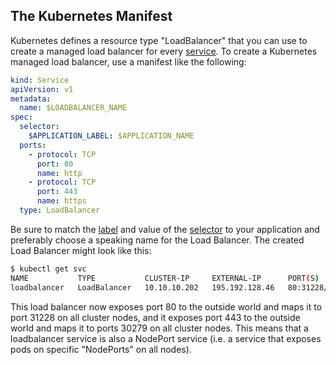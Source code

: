 

## The Kubernetes Manifest

Kubernetes defines a resource type "LoadBalancer" that you can use to create a managed load balancer for every [service](https://kubernetes.io/docs/concepts/services-networking/service/). To create a Kubernetes managed load balancer, use a manifest like the following:

```yaml
kind: Service
apiVersion: v1
metadata:
  name: $LOADBALANCER_NAME
spec:
  selector:
    $APPLICATION_LABEL: $APPLICATION_NAME
  ports:
    - protocol: TCP
      port: 80
      name: http
    - protocol: TCP
      port: 443
      name: https
  type: LoadBalancer
```

Be sure to match the [label](https://kubernetes.io/docs/concepts/overview/working-with-objects/labels/) and value of the [selector](https://kubernetes.io/docs/concepts/overview/working-with-objects/labels/#label-selectors) to your application and preferably choose a speaking name for the Load Balancer. The created Load Balancer might look like this:

```bash
$ kubectl get svc
NAME           TYPE           CLUSTER-IP     EXTERNAL-IP      PORT(S)                      AGE
loadbalancer   LoadBalancer   10.10.10.202   195.192.128.46   80:31228/TCP,443:30279/TCP   11s
```

This load balancer now exposes port 80 to the outside world and maps it to port 31228 on all cluster nodes, and it exposes port 443 to the outside world and maps it to ports 30279 on all cluster nodes. This means that a loadbalancer service is also a NodePort service (i.e. a service that exposes pods on specific "NodePorts" on all nodes).